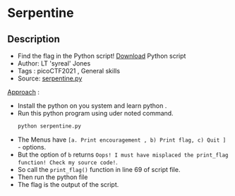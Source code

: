 # Serpentine

## Description
- Find the flag in the Python script! [Download](./serpentine.py) Python script
- Author: LT 'syreal' Jones
- Tags  : picoCTF2021 , General skills
- Source: [serpentine.py](./serpentine.py)

<ins>Approach</ins> :
- Install the python on you system and learn python .
- Run this python program using uder noted command.
   ```python
   python serpentine.py
   ```
- The Menus have `[a. Print encouragement , b) Print flag, c) Quit ]` - options.
- But the option of `b` returns `Oops! I must have misplaced the print_flag function! Check my source code!`.
- So call the `print_flag()` function in line 69 of script file.
- Then run the python file
- The flag is the output of the script.
